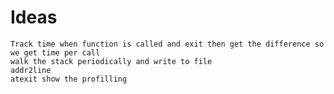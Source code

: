 # Ideas

    Track time when function is called and exit then get the difference so we get time per call
    walk the stack periodically and write to file
    addr2line
    atexit show the profilling

